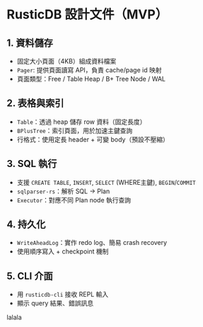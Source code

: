 # RusticDB 設計文件（MVP）

## 1. 資料儲存

- 固定大小頁面（4KB）組成資料檔案
- `Pager`: 提供頁面讀寫 API，負責 cache/page id 映射
- 頁面類型：Free / Table Heap / B+ Tree Node / WAL

## 2. 表格與索引

- `Table`：透過 heap 儲存 row 資料（固定長度）
- `BPlusTree`：索引頁面，用於加速主鍵查詢
- 行格式：使用定長 header + 可變 body（預設不壓縮）

## 3. SQL 執行

- 支援 `CREATE TABLE`, `INSERT`, `SELECT` (WHERE主鍵), `BEGIN`/`COMMIT`
- `sqlparser-rs`：解析 SQL → Plan
- `Executor`：對應不同 Plan node 執行查詢

## 4. 持久化

- `WriteAheadLog`：實作 redo log、簡易 crash recovery
- 使用順序寫入 + checkpoint 機制

## 5. CLI 介面

- 用 `rusticdb-cli` 接收 REPL 輸入
- 顯示 query 結果、錯誤訊息


lalala